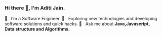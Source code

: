 ### Hi there 👋, I'm Aditi Jain.
🔭 &nbsp; I’m a Software Engineer.
🤔 &nbsp; Exploring new technologies and developing software solutions and quick hacks.
💬 &nbsp; Ask me about **Java,Javascript, Data structure and Algorithms.**
<!--
**AditiiJain/AditiiJain** is a ✨ _special_ ✨ repository because its `README.md` (this file) appears on your GitHub profile.

Here are some ideas to get you started:

- 🔭 I’m currently working on ...
- 🌱 I’m currently learning ...
- 👯 I’m looking to collaborate on ...
- 🤔 I’m looking for help with ...
- 💬 Ask me about ...
- 📫 How to reach me: ...
- 😄 Pronouns: ...
- ⚡ Fun fact: ...
-->
